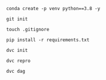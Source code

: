 ```
conda create -p venv python==3.8 -y
```

```
git init
```

```
touch .gitignore
```

```
pip install -r requirements.txt
```

```
dvc init
```

```
dvc repro
```

```
dvc dag
```